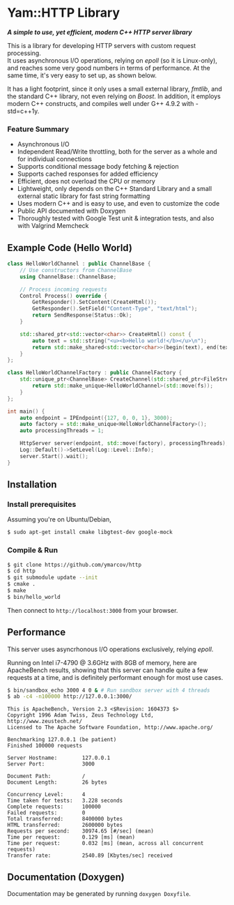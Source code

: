# Yam::HTTP Library

***A simple to use, yet efficient, modern C++ HTTP server library***

This is a library for developing HTTP servers with custom request processing. \
It uses asynchronous I/O operations, relying on *epoll* (so it is Linux-only), and reaches some very good numbers in terms of performance. At the same time, it's very easy to set up, as shown below.

It has a light footprint, since it only uses a small external library, *fmtlib*, and the standard C++ library, not even relying on *Boost*. In addition, it employs modern C++ constructs, and compiles well under G++ 4.9.2 with -std=c++1y.

### Feature Summary

- Asynchronous I/O
- Independent Read/Write throttling, both for the server as a whole and for individual connections
- Supports conditional message body fetching & rejection
- Supports cached responses for added efficiency
- Efficient, does not overload the CPU or memory
- Lightweight, only depends on the C++ Standard Library and a small external static library for fast string formatting
- Uses modern C++ and is easy to use, and even to customize the code
- Public API documented with Doxygen
- Thoroughly tested with Google Test unit & integration tests, and also with Valgrind Memcheck

## Example Code (Hello World)

```c++
class HelloWorldChannel : public ChannelBase {
    // Use constructors from ChannelBase
    using ChannelBase::ChannelBase;

    // Process incoming requests
    Control Process() override {
        GetResponder().SetContent(CreateHtml());
        GetResponder().SetField("Content-Type", "text/html");
        return SendResponse(Status::Ok);
    }

    std::shared_ptr<std::vector<char>> CreateHtml() const {
        auto text = std::string("<u><b>Hello world!</b></u>\n");
        return std::make_shared<std::vector<char>>(begin(text), end(text));
    }
};

class HelloWorldChannelFactory : public ChannelFactory {
    std::unique_ptr<ChannelBase> CreateChannel(std::shared_ptr<FileStream> fs) override {
        return std::make_unique<HelloWorldChannel>(std::move(fs));
    }
};

int main() {
    auto endpoint = IPEndpoint({127, 0, 0, 1}, 3000);
    auto factory = std::make_unique<HelloWorldChannelFactory>();
    auto processingThreads = 1;

    HttpServer server(endpoint, std::move(factory), processingThreads);
    Log::Default()->SetLevel(Log::Level::Info);
    server.Start().wait();
}
```

## Installation
### Install prerequisites
Assuming you're on Ubuntu/Debian,

```bash
$ sudo apt-get install cmake libgtest-dev google-mock
```
### Compile & Run

```bash
$ git clone https://github.com/ymarcov/http
$ cd http
$ git submodule update --init
$ cmake .
$ make
$ bin/hello_world
```

Then connect to `http://localhost:3000` from your browser.

## Performance
This server uses asyncrhonous I/O operations exclusively, relying *epoll*.

Running on Intel i7-4790 @ 3.6GHz with 8GB of memory, here are ApacheBench results, showing that this server can handle quite a few requests at a time, and is definitely performant enough for most use cases.

```bash
$ bin/sandbox_echo 3000 4 0 & # Run sandbox server with 4 threads
$ ab -c4 -n100000 http://127.0.0.1:3000/
```

```
This is ApacheBench, Version 2.3 <$Revision: 1604373 $>
Copyright 1996 Adam Twiss, Zeus Technology Ltd, http://www.zeustech.net/
Licensed to The Apache Software Foundation, http://www.apache.org/

Benchmarking 127.0.0.1 (be patient)
Finished 100000 requests

Server Hostname:        127.0.0.1
Server Port:            3000

Document Path:          /
Document Length:        26 bytes

Concurrency Level:      4
Time taken for tests:   3.228 seconds
Complete requests:      100000
Failed requests:        0
Total transferred:      8400000 bytes
HTML transferred:       2600000 bytes
Requests per second:    30974.65 [#/sec] (mean)
Time per request:       0.129 [ms] (mean)
Time per request:       0.032 [ms] (mean, across all concurrent requests)
Transfer rate:          2540.89 [Kbytes/sec] received
```

## Documentation (Doxygen)
Documentation may be generated by running ```doxygen Doxyfile```.
